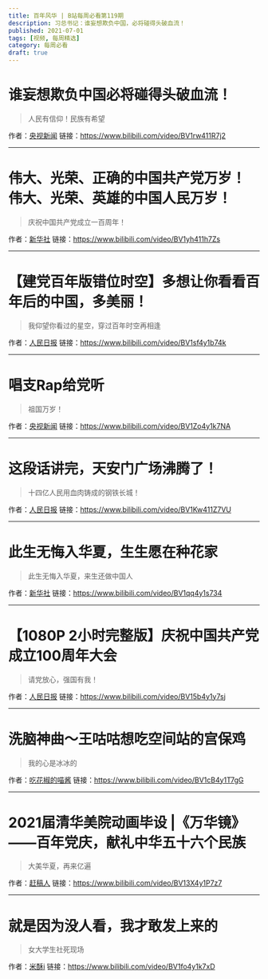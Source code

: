 ```yaml
---
title: 百年风华 | B站每周必看第119期
description: 习总书记：谁妄想欺负中国，必将碰得头破血流！
published: 2021-07-01
tags: [视频, 每周精选]
category: 每周必看
draft: true
---
```


# 谁妄想欺负中国必将碰得头破血流！
> 人民有信仰！民族有希望

作者：[央视新闻](https://space.bilibili.com/456664753)
链接：https://www.bilibili.com/video/BV1rw411R7j2

---

# 伟大、光荣、正确的中国共产党万岁！  伟大、光荣、英雄的中国人民万岁！
> 庆祝中国共产党成立一百周年！

作者：[新华社](https://space.bilibili.com/473837611)
链接：https://www.bilibili.com/video/BV1yh411h7Zs

---

# 【建党百年版错位时空】多想让你看看百年后的中国，多美丽！
> 我仰望你看过的星空，穿过百年时空再相逢

作者：[人民日报](https://space.bilibili.com/1131457022)
链接：https://www.bilibili.com/video/BV1sf4y1b74k

---

# 唱支Rap给党听
> 祖国万岁！

作者：[央视新闻](https://space.bilibili.com/456664753)
链接：https://www.bilibili.com/video/BV1Zo4y1k7NA

---

# 这段话讲完，天安门广场沸腾了！
> 十四亿人民用血肉铸成的钢铁长城！

作者：[人民日报](https://space.bilibili.com/1131457022)
链接：https://www.bilibili.com/video/BV1Kw411Z7VU

---

# 此生无悔入华夏，生生愿在种花家
> 此生无悔入华夏，来生还做中国人

作者：[新华社](https://space.bilibili.com/473837611)
链接：https://www.bilibili.com/video/BV1qq4y1s734

---

# 【1080P 2小时完整版】庆祝中国共产党成立100周年大会
> 请党放心，强国有我！

作者：[人民日报](https://space.bilibili.com/1131457022)
链接：https://www.bilibili.com/video/BV15b4y1y7sj

---

# 洗脑神曲～王咕咕想吃空间站的宫保鸡
> 我的心是冰冰的

作者：[吃花椒的喵酱](https://space.bilibili.com/2026561407)
链接：https://www.bilibili.com/video/BV1cB4y1T7gG

---

# 2021届清华美院动画毕设 |《万华镜》——百年党庆，献礼中华五十六个民族
> 大美华夏，再来亿遍

作者：[赶稿人](https://space.bilibili.com/590881599)
链接：https://www.bilibili.com/video/BV13X4y1P7z7

---

# 就是因为没人看，我才敢发上来的
> 女大学生社死现场

作者：[米酥i](https://space.bilibili.com/23688784)
链接：https://www.bilibili.com/video/BV1fo4y1k7xD

